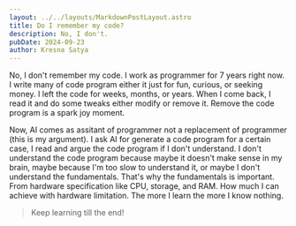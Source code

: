 ```yaml
---
layout: ../../layouts/MarkdownPostLayout.astro
title: Do I remember my code?
description: No, I don't.
pubDate: 2024-09-23
author: Kresna Satya
---
```


No, I don't remember my code. I work as programmer for 7 years right now. I write many of code program either it just for fun, curious, or seeking money. I left the code for weeks, months, or years. When I come back, I read it and do some tweaks either modify or remove it. Remove the code program is a spark joy moment.

Now, AI comes as assitant of programmer not a replacement of programmer (this is my argument). I ask AI for generate a code program for a certain case, I read and argue the code program if I don't understand. I don't understand the code program because maybe it doesn't make sense in my brain, maybe because I'm too slow to understand it, or maybe I don't understand the fundamentals. That's why the fundamentals is important. From hardware specification like CPU, storage, and RAM. How much I can achieve with hardware limitation. The more I learn the more I know nothing.

> Keep learning till the end!